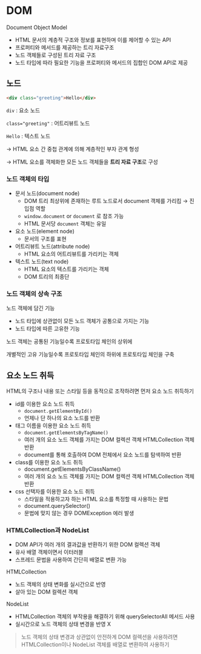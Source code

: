 # DOM

Document Object Model

- HTML 문서의 계층적 구조와 정보를 표현하며 이를 제어할 수 있는 API
- 프로퍼티와 메서드를 제공하는 트리 자료구조
- 노드 객체들로 구성된 트리 자료 구조
- 노드 타입에 따라 필요한 기능을 프로퍼티와 메서드의 집합인 DOM API로 제공

## 노드

```html
<div class="greeting">Hello</div>
```

`div` : 요소 노드

`class="greeting"` : 어트리뷰트 노드

`Hello` : 텍스트 노드

→ HTML 요소 간 중첩 관계에 의해 계층적인 부자 관계 형성

→ HTML 요소를 객체화한 모든 노드 객체들을 **트리 자료 구조**로 구성

### 노드 객체의 타입

- 문서 노드(document node)
  - DOM 트리 최상위에 존재하는 루트 노드로서 document 객체를 가리킴 → 진입점 역할
  - `window.document` or `document` 로 참조 가능
  - HTML 문서당 `document` 객체는 유일
- 요소 노드(element node)
  - 문서의 구조를 표현
- 어트리뷰트 노드(attribute node)
  - HTML 요소의 어트리뷰트를 가리키는 객체
- 텍스트 노드(text node)
  - HTML 요소의 텍스트를 가리키는 객체
  - DOM 트리의 최종단

### 노드 객체의 상속 구조

노드 객체에 담긴 기능

- 노드 타입에 상관없이 모든 노드 객체가 공통으로 가지는 기능
- 노드 타입에 따른 고유한 기능

노드 객체는 공통된 기능일수록 프로토타입 체인의 상위에

개별적인 고유 기능일수록 프로토타입 체인의 하위에 프로토타입 체인을 구축

## 요소 노드 취득

HTML의 구조나 내용 또는 스타일 등을 동적으로 조작하려면 먼저 요소 노드 취득하기

- id를 이용한 요소 노드 취득
  - `document.getElementById()`
  - 언제나 단 하나의 요소 노드를 반환
- 태그 이름을 이용한 요소 노드 취득
  - `document.getElementsByTagName()`
  - 여러 개의 요소 노드 객체를 가지는 DOM 컬렉션 객체 HTMLCollection 객체 반환
  - document를 통해 호출하여 DOM 전체에서 요소 노드를 탐색하여 반환
- class를 이용한 요소 노드 취득
  - document.getElementsByClassName()
  - 여러 개의 요소 노드 객체를 가지는 DOM 컬렉션 객체 HTMLCollection 객체 반환
- css 선택자를 이용한 요소 노드 취득
  - 스타일을 적용하고자 하는 HTML 요소를 특정할 때 사용하는 문법
  - document.querySelector()
  - 문법에 맞지 않는 경우 DOMException 에러 발생

### HTMLCollection과 NodeList

- DOM API가 여러 개의 결과값을 반환하기 위한 DOM 컬렉션 객체
- 유사 배열 객체이면서 이터러블
- 스프레드 문법을 사용하여 간단히 배열로 변환 가능

HTMLCollection

- 노드 객체의 상태 변화를 실시간으로 반영
- 살아 있는 DOM 컬렉션 객체

NodeList

- HTMLCollection 객체의 부작용을 해결하기 위해 querySelectorAll 메서드 사용
- 실시간으로 노드 객체의 상태 변경을 반영 X

> 노드 객체의 상태 변경과 상관없이 안전하게 DOM 컬렉션을 사용하려면 HTMLCollection이나 NodeList 객체를 배열로 변환하여 사용하기
